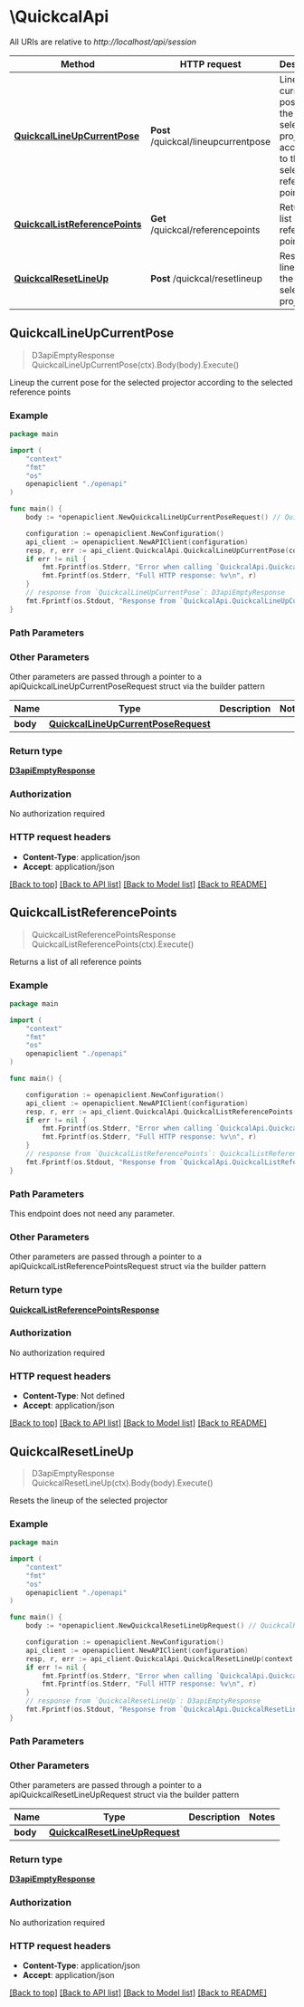 # \QuickcalApi

All URIs are relative to *http://localhost/api/session*

Method | HTTP request | Description
------------- | ------------- | -------------
[**QuickcalLineUpCurrentPose**](QuickcalApi.md#QuickcalLineUpCurrentPose) | **Post** /quickcal/lineupcurrentpose | Lineup the current pose for the selected projector according to the selected reference points
[**QuickcalListReferencePoints**](QuickcalApi.md#QuickcalListReferencePoints) | **Get** /quickcal/referencepoints | Returns a list of all reference points
[**QuickcalResetLineUp**](QuickcalApi.md#QuickcalResetLineUp) | **Post** /quickcal/resetlineup | Resets the lineup of the selected projector



## QuickcalLineUpCurrentPose

> D3apiEmptyResponse QuickcalLineUpCurrentPose(ctx).Body(body).Execute()

Lineup the current pose for the selected projector according to the selected reference points

### Example

```go
package main

import (
    "context"
    "fmt"
    "os"
    openapiclient "./openapi"
)

func main() {
    body := *openapiclient.NewQuickcalLineUpCurrentPoseRequest() // QuickcalLineUpCurrentPoseRequest | 

    configuration := openapiclient.NewConfiguration()
    api_client := openapiclient.NewAPIClient(configuration)
    resp, r, err := api_client.QuickcalApi.QuickcalLineUpCurrentPose(context.Background()).Body(body).Execute()
    if err != nil {
        fmt.Fprintf(os.Stderr, "Error when calling `QuickcalApi.QuickcalLineUpCurrentPose``: %v\n", err)
        fmt.Fprintf(os.Stderr, "Full HTTP response: %v\n", r)
    }
    // response from `QuickcalLineUpCurrentPose`: D3apiEmptyResponse
    fmt.Fprintf(os.Stdout, "Response from `QuickcalApi.QuickcalLineUpCurrentPose`: %v\n", resp)
}
```

### Path Parameters



### Other Parameters

Other parameters are passed through a pointer to a apiQuickcalLineUpCurrentPoseRequest struct via the builder pattern


Name | Type | Description  | Notes
------------- | ------------- | ------------- | -------------
 **body** | [**QuickcalLineUpCurrentPoseRequest**](QuickcalLineUpCurrentPoseRequest.md) |  | 

### Return type

[**D3apiEmptyResponse**](D3apiEmptyResponse.md)

### Authorization

No authorization required

### HTTP request headers

- **Content-Type**: application/json
- **Accept**: application/json

[[Back to top]](#) [[Back to API list]](../README.md#documentation-for-api-endpoints)
[[Back to Model list]](../README.md#documentation-for-models)
[[Back to README]](../README.md)


## QuickcalListReferencePoints

> QuickcalListReferencePointsResponse QuickcalListReferencePoints(ctx).Execute()

Returns a list of all reference points

### Example

```go
package main

import (
    "context"
    "fmt"
    "os"
    openapiclient "./openapi"
)

func main() {

    configuration := openapiclient.NewConfiguration()
    api_client := openapiclient.NewAPIClient(configuration)
    resp, r, err := api_client.QuickcalApi.QuickcalListReferencePoints(context.Background()).Execute()
    if err != nil {
        fmt.Fprintf(os.Stderr, "Error when calling `QuickcalApi.QuickcalListReferencePoints``: %v\n", err)
        fmt.Fprintf(os.Stderr, "Full HTTP response: %v\n", r)
    }
    // response from `QuickcalListReferencePoints`: QuickcalListReferencePointsResponse
    fmt.Fprintf(os.Stdout, "Response from `QuickcalApi.QuickcalListReferencePoints`: %v\n", resp)
}
```

### Path Parameters

This endpoint does not need any parameter.

### Other Parameters

Other parameters are passed through a pointer to a apiQuickcalListReferencePointsRequest struct via the builder pattern


### Return type

[**QuickcalListReferencePointsResponse**](QuickcalListReferencePointsResponse.md)

### Authorization

No authorization required

### HTTP request headers

- **Content-Type**: Not defined
- **Accept**: application/json

[[Back to top]](#) [[Back to API list]](../README.md#documentation-for-api-endpoints)
[[Back to Model list]](../README.md#documentation-for-models)
[[Back to README]](../README.md)


## QuickcalResetLineUp

> D3apiEmptyResponse QuickcalResetLineUp(ctx).Body(body).Execute()

Resets the lineup of the selected projector

### Example

```go
package main

import (
    "context"
    "fmt"
    "os"
    openapiclient "./openapi"
)

func main() {
    body := *openapiclient.NewQuickcalResetLineUpRequest() // QuickcalResetLineUpRequest | 

    configuration := openapiclient.NewConfiguration()
    api_client := openapiclient.NewAPIClient(configuration)
    resp, r, err := api_client.QuickcalApi.QuickcalResetLineUp(context.Background()).Body(body).Execute()
    if err != nil {
        fmt.Fprintf(os.Stderr, "Error when calling `QuickcalApi.QuickcalResetLineUp``: %v\n", err)
        fmt.Fprintf(os.Stderr, "Full HTTP response: %v\n", r)
    }
    // response from `QuickcalResetLineUp`: D3apiEmptyResponse
    fmt.Fprintf(os.Stdout, "Response from `QuickcalApi.QuickcalResetLineUp`: %v\n", resp)
}
```

### Path Parameters



### Other Parameters

Other parameters are passed through a pointer to a apiQuickcalResetLineUpRequest struct via the builder pattern


Name | Type | Description  | Notes
------------- | ------------- | ------------- | -------------
 **body** | [**QuickcalResetLineUpRequest**](QuickcalResetLineUpRequest.md) |  | 

### Return type

[**D3apiEmptyResponse**](D3apiEmptyResponse.md)

### Authorization

No authorization required

### HTTP request headers

- **Content-Type**: application/json
- **Accept**: application/json

[[Back to top]](#) [[Back to API list]](../README.md#documentation-for-api-endpoints)
[[Back to Model list]](../README.md#documentation-for-models)
[[Back to README]](../README.md)

